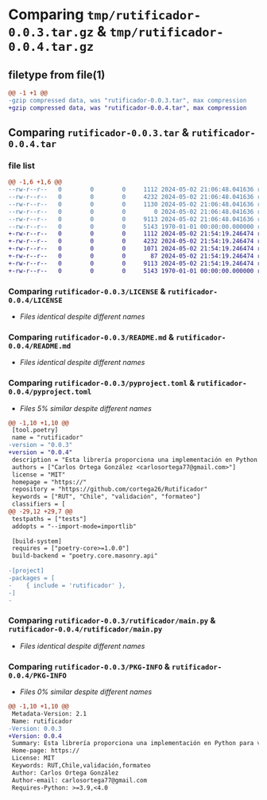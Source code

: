 # Comparing `tmp/rutificador-0.0.3.tar.gz` & `tmp/rutificador-0.0.4.tar.gz`

## filetype from file(1)

```diff
@@ -1 +1 @@
-gzip compressed data, was "rutificador-0.0.3.tar", max compression
+gzip compressed data, was "rutificador-0.0.4.tar", max compression
```

## Comparing `rutificador-0.0.3.tar` & `rutificador-0.0.4.tar`

### file list

```diff
@@ -1,6 +1,6 @@
--rw-r--r--   0        0        0     1112 2024-05-02 21:06:48.041636 rutificador-0.0.3/LICENSE
--rw-r--r--   0        0        0     4232 2024-05-02 21:06:48.041636 rutificador-0.0.3/README.md
--rw-r--r--   0        0        0     1130 2024-05-02 21:06:48.041636 rutificador-0.0.3/pyproject.toml
--rw-r--r--   0        0        0        0 2024-05-02 21:06:48.041636 rutificador-0.0.3/rutificador/__init__.py
--rw-r--r--   0        0        0     9113 2024-05-02 21:06:48.041636 rutificador-0.0.3/rutificador/main.py
--rw-r--r--   0        0        0     5143 1970-01-01 00:00:00.000000 rutificador-0.0.3/PKG-INFO
+-rw-r--r--   0        0        0     1112 2024-05-02 21:54:19.246474 rutificador-0.0.4/LICENSE
+-rw-r--r--   0        0        0     4232 2024-05-02 21:54:19.246474 rutificador-0.0.4/README.md
+-rw-r--r--   0        0        0     1071 2024-05-02 21:54:19.246474 rutificador-0.0.4/pyproject.toml
+-rw-r--r--   0        0        0       87 2024-05-02 21:54:19.246474 rutificador-0.0.4/rutificador/__init__.py
+-rw-r--r--   0        0        0     9113 2024-05-02 21:54:19.246474 rutificador-0.0.4/rutificador/main.py
+-rw-r--r--   0        0        0     5143 1970-01-01 00:00:00.000000 rutificador-0.0.4/PKG-INFO
```

### Comparing `rutificador-0.0.3/LICENSE` & `rutificador-0.0.4/LICENSE`

 * *Files identical despite different names*

### Comparing `rutificador-0.0.3/README.md` & `rutificador-0.0.4/README.md`

 * *Files identical despite different names*

### Comparing `rutificador-0.0.3/pyproject.toml` & `rutificador-0.0.4/pyproject.toml`

 * *Files 5% similar despite different names*

```diff
@@ -1,10 +1,10 @@
 [tool.poetry]
 name = "rutificador"
-version = "0.0.3"
+version = "0.0.4"
 description = "Esta librería proporciona una implementación en Python para validar y formatear el Rol Único Tributario (RUT) utilizado en Chile."
 authors = ["Carlos Ortega González <carlosortega77@gmail.com>"]
 license = "MIT"
 homepage = "https://"
 repository = "https://github.com/cortega26/Rutificador"
 keywords = ["RUT", "Chile", "validación", "formateo"]
 classifiers = [
@@ -29,12 +29,7 @@
 testpaths = ["tests"]
 addopts = "--import-mode=importlib"
 
 [build-system]
 requires = ["poetry-core>=1.0.0"]
 build-backend = "poetry.core.masonry.api"
 
-[project]
-packages = [
-    { include = 'rutificador' },
-]
-
```

### Comparing `rutificador-0.0.3/rutificador/main.py` & `rutificador-0.0.4/rutificador/main.py`

 * *Files identical despite different names*

### Comparing `rutificador-0.0.3/PKG-INFO` & `rutificador-0.0.4/PKG-INFO`

 * *Files 0% similar despite different names*

```diff
@@ -1,10 +1,10 @@
 Metadata-Version: 2.1
 Name: rutificador
-Version: 0.0.3
+Version: 0.0.4
 Summary: Esta librería proporciona una implementación en Python para validar y formatear el Rol Único Tributario (RUT) utilizado en Chile.
 Home-page: https://
 License: MIT
 Keywords: RUT,Chile,validación,formateo
 Author: Carlos Ortega González
 Author-email: carlosortega77@gmail.com
 Requires-Python: >=3.9,<4.0
```

